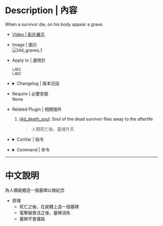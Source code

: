 # Description | 內容
When a survivor die, on his body appear a grave.

* [Video | 影片展示](https://youtu.be/Pmx64P665rQ)

* Image | 圖示
	<br/>![l4d_graves_1](image/l4d_graves_1.gif)

* Apply to | 適用於
	```
	L4D1
	L4D2
	```

* <details><summary>Changelog | 版本日誌</summary>

	```php
	//Dartz8901 @ 2018
	//HarryPotter @ 2022-2023
	```
	* v1.0h (2023-7-27)
        * [AlliedModders Post](https://forums.alliedmods.net/showpost.php?p=2771370&postcount=24)
        * Remake Code
        * Random Color
        * Glow Range
        * Safely remvoe grave when player changes team or leaves the game

	* v1.1.1
        * [Original Plugin by Dartz8901](https://forums.alliedmods.net/showthread.php?t=313063)
</details>

* Require | 必要安裝
<br/>None

* Related Plugin | 相關插件
	1. [l4d_death_soul](/l4d_death_soul): Soul of the dead survivor flies away to the afterlife
		> 人類死亡後，靈魂升天

* <details><summary>ConVar | 指令</summary>

	* cfg\sourcemod\l4d_graves.cfg
		```php
        // How long will it take for the grave to spawn.
        l4d_graves_delay "5.0"

        // Enable or disable this plugin.
        l4d_graves_enable "1"

        // Turn glow On or Off.
        l4d_graves_glow "1"

        // L4D2 Only, RGB Color - Change the render color of the glow. Values between 0-255. [-1 -1 -1: Random]
        l4d_graves_glow_color "255 255 255"

        // L4D2 Only, Change the glow range. 
        l4d_graves_glow_range "4000"

        // Number of points of damage to take before breaking. (In L4D2, 0 means don't break)
        l4d_graves_health "1500"

        // Enables or disables the solidity of the grave.
        l4d_graves_not_solid "1"
		```
</details>

* <details><summary>Command | 命令</summary>

	None
</details>

- - - -
# 中文說明
為人類屍體造一個墓碑以做紀念

* 原理
    * 死亡之後，在屍體上造一個墓碑
	* 電擊器救活之後，墓碑消失
	* 墓碑不會擋路
